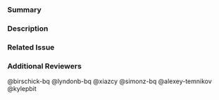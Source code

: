 ### Summary

<!--- General summary / title -->

### Description

<!--- Details of what you changed -->

### Related Issue

<!--- Link to issue where this is tracked -->

### Additional Reviewers
@birschick-bq
@lyndonb-bq
@xiazcy
@simonz-bq
@alexey-temnikov
@kylepbit
